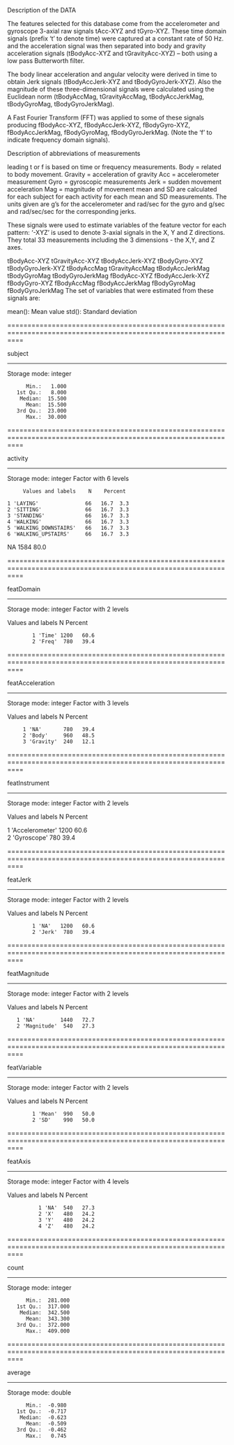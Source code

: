 Description of the DATA

The features selected for this database come from the accelerometer and gyroscope 3-axial raw signals tAcc-XYZ and tGyro-XYZ. These time domain signals (prefix ‘t’ to denote time) were captured at a constant rate of 50 Hz. and the acceleration signal was then separated into body and gravity acceleration signals (tBodyAcc-XYZ and tGravityAcc-XYZ) – both using a low pass Butterworth filter.

The body linear acceleration and angular velocity were derived in time to obtain Jerk signals (tBodyAccJerk-XYZ and tBodyGyroJerk-XYZ). Also the magnitude of these three-dimensional signals were calculated using the Euclidean norm (tBodyAccMag, tGravityAccMag, tBodyAccJerkMag, tBodyGyroMag, tBodyGyroJerkMag).

A Fast Fourier Transform (FFT) was applied to some of these signals producing fBodyAcc-XYZ, fBodyAccJerk-XYZ, fBodyGyro-XYZ, fBodyAccJerkMag, fBodyGyroMag, fBodyGyroJerkMag. (Note the ‘f’ to indicate frequency domain signals).

Description of abbreviations of measurements

leading t or f is based on time or frequency measurements.
Body = related to body movement.
Gravity = acceleration of gravity
Acc = accelerometer measurement
Gyro = gyroscopic measurements
Jerk = sudden movement acceleration
Mag = magnitude of movement
mean and SD are calculated for each subject for each activity for each mean and SD measurements.
The units given are g’s for the accelerometer and rad/sec for the gyro and g/sec and rad/sec/sec for the corresponding jerks.

These signals were used to estimate variables of the feature vector for each pattern:
‘-XYZ’ is used to denote 3-axial signals in the X, Y and Z directions. They total 33 measurements including the 3 dimensions - the X,Y, and Z axes.

tBodyAcc-XYZ
tGravityAcc-XYZ
tBodyAccJerk-XYZ
tBodyGyro-XYZ
tBodyGyroJerk-XYZ
tBodyAccMag
tGravityAccMag
tBodyAccJerkMag
tBodyGyroMag
tBodyGyroJerkMag
fBodyAcc-XYZ
fBodyAccJerk-XYZ
fBodyGyro-XYZ
fBodyAccMag
fBodyAccJerkMag
fBodyGyroMag
fBodyGyroJerkMag
The set of variables that were estimated from these signals are:

mean(): Mean value
std(): Standard deviation


================================================================================================================

   subject

----------------------------------------------------------------------------------------------------------------

   Storage mode: integer

          Min.:   1.000
       1st Qu.:   8.000
        Median:  15.500
          Mean:  15.500
       3rd Qu.:  23.000
          Max.:  30.000

================================================================================================================

   activity

----------------------------------------------------------------------------------------------------------------

   Storage mode: integer
   Factor with 6 levels

         Values and labels    N    Percent 
                                           
    1 'LAYING'               66   16.7  3.3
    2 'SITTING'              66   16.7  3.3
    3 'STANDING'             66   16.7  3.3
    4 'WALKING'              66   16.7  3.3
    5 'WALKING_DOWNSTAIRS'   66   16.7  3.3
    6 'WALKING_UPSTAIRS'     66   16.7  3.3
   NA                      1584        80.0

================================================================================================================

   featDomain

----------------------------------------------------------------------------------------------------------------

   Storage mode: integer
   Factor with 2 levels

   Values and labels    N    Percent 
                                     
            1 'Time' 1200   60.6     
            2 'Freq'  780   39.4     

================================================================================================================

   featAcceleration

----------------------------------------------------------------------------------------------------------------

   Storage mode: integer
   Factor with 3 levels

   Values and labels    N    Percent 
                                     
         1 'NA'       780   39.4     
         2 'Body'     960   48.5     
         3 'Gravity'  240   12.1     

================================================================================================================

   featInstrument

----------------------------------------------------------------------------------------------------------------

   Storage mode: integer
   Factor with 2 levels

   Values and labels    N    Percent 
                                     
   1 'Accelerometer' 1200   60.6     
   2 'Gyroscope'      780   39.4     

================================================================================================================

   featJerk

----------------------------------------------------------------------------------------------------------------

   Storage mode: integer
   Factor with 2 levels

   Values and labels    N    Percent 
                                     
            1 'NA'   1200   60.6     
            2 'Jerk'  780   39.4     

================================================================================================================

   featMagnitude

----------------------------------------------------------------------------------------------------------------

   Storage mode: integer
   Factor with 2 levels

   Values and labels    N    Percent 
                                     
       1 'NA'        1440   72.7     
       2 'Magnitude'  540   27.3     

================================================================================================================

   featVariable

----------------------------------------------------------------------------------------------------------------

   Storage mode: integer
   Factor with 2 levels

   Values and labels    N    Percent 
                                     
            1 'Mean'  990   50.0     
            2 'SD'    990   50.0     

================================================================================================================

   featAxis

----------------------------------------------------------------------------------------------------------------

   Storage mode: integer
   Factor with 4 levels

   Values and labels    N    Percent 
                                     
              1 'NA'  540   27.3     
              2 'X'   480   24.2     
              3 'Y'   480   24.2     
              4 'Z'   480   24.2     

================================================================================================================

   count

----------------------------------------------------------------------------------------------------------------

   Storage mode: integer

          Min.:  281.000
       1st Qu.:  317.000
        Median:  342.500
          Mean:  343.300
       3rd Qu.:  372.000
          Max.:  409.000

================================================================================================================

   average

----------------------------------------------------------------------------------------------------------------

   Storage mode: double

          Min.:  -0.980
       1st Qu.:  -0.717
        Median:  -0.623
          Mean:  -0.509
       3rd Qu.:  -0.462
          Max.:   0.745

